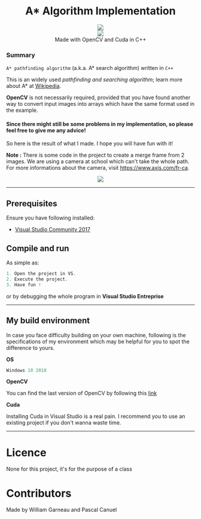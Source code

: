  <h1 align="center">A* Algorithm Implementation</h1> 
  <p align="center">
  <img src="https://img.shields.io/badge/License-MIT-blue.svg"><br>
  <img src="https://api.codacy.com/project/badge/Grade/e28ff30817f945c4b782a383e2711f8d"/></a><br>
  Made with OpenCV and Cuda in C++
  </p>

### Summary
`A* pathfinding algorithm` (a.k.a. A* search algorithm) written in `C++`

This is an widely used *pathfinding and searching algorithm*; learn more about A* at [Wikipedia](https://en.wikipedia.org/wiki/A*_search_algorithm).

**OpenCV** is not necessarily required, provided that you have found another way to convert input images into arrays which have the same format used in the example.

#### Since there might still be some problems in my implementation, so please feel free to give me any advice!

So here is the result of what I made. I hope you will have fun with it!

**Note :** There is some code in the project to create a merge frame from 2 images. We are using a camera at school which can't take the whole path. For more informations about the camera, visit https://www.axis.com/fr-ca.

<p align="center">
  <img src="https://user-images.githubusercontent.com/33030290/48456899-b7cf7980-e78e-11e8-8501-9347a126e81e.PNG"><br>
</p>

---

## Prerequisites

Ensure you have following installed:

  - [Visual Studio Community 2017](https://visualstudio.microsoft.com/downloads/)

## Compile and run

As simple as:

```c++
1. Open the project in VS.
2. Execute the project.
3. Have fun !
```

or by debugging the whole program in **Visual Studio Entreprise**

---

## My build environment

In case you face difficulty building on your own machine, 
following is the specifications of my environment which may be 
helpful for you to spot the difference to yours.

<b>OS</b>

```c++
Windows 10 2018
```

<b>OpenCV</b>

You can find the last version of OpenCV by following this [link](https://www.opencv.org/)

<b>Cuda</b>

Installing Cuda in Visual Studio is a real pain. I recommend you to use an existing project if you don't wanna waste time.

---

# Licence

None for this project, it's for the purpose of a class


# Contributors

Made by William Garneau and Pascal Canuel
